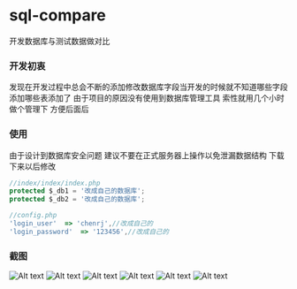 # sql-compare
开发数据库与测试数据做对比

### 开发初衷
发现在开发过程中总会不断的添加修改数据库字段当开发的时候就不知道哪些字段添加哪些表添加了 由于项目的原因没有使用到数据库管理工具 索性就用几个小时做个管理下 方便后面后 

### 使用
由于设计到数据库安全问题 建议不要在正式服务器上操作以免泄漏数据结构
下载下来以后修改
~~~javascript
//index/index/index.php
protected $_db1 = '改成自己的数据库';
protected $_db2 = '改成自己的数据库';
~~~

~~~javascript
//config.php
'login_user'  => 'chenrj',//改成自己的
'login_password'  => '123456',//改成自己的
~~~
### 截图
![Alt text](https://github.com/carter911/sql-compare/blob/master/public/static/images/login.jpg)
![Alt text](https://github.com/carter911/sql-compare/blob/master/public/static/images/home.jpg)
![Alt text](https://github.com/carter911/sql-compare/blob/master/public/static/images/table.jpg)
![Alt text](https://github.com/carter911/sql-compare/blob/master/public/static/images/view_table.jpg)
![Alt text](https://github.com/carter911/sql-compare/blob/master/public/static/images/db1.jpg)
![Alt text](https://github.com/carter911/sql-compare/blob/master/public/static/images/copy.jpg)


